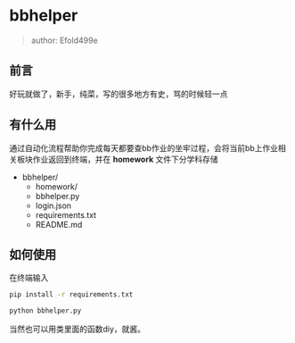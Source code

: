 # bbhelper

> author: Efold499e

## 前言

好玩就做了，新手，纯菜，写的很多地方有史，骂的时候轻一点

## 有什么用

通过自动化流程帮助你完成每天都要查bb作业的坐牢过程，会将当前bb上作业相关板块作业返回到终端，并在 __homework__ 文件下分学科存储

- bbhelper/
  - homework/
  - bbhelper.py
  - login.json
  - requirements.txt
  - README.md

## 如何使用

在终端输入

```bash
pip install -r requirements.txt

python bbhelper.py
```

当然也可以用类里面的函数diy，就酱。
